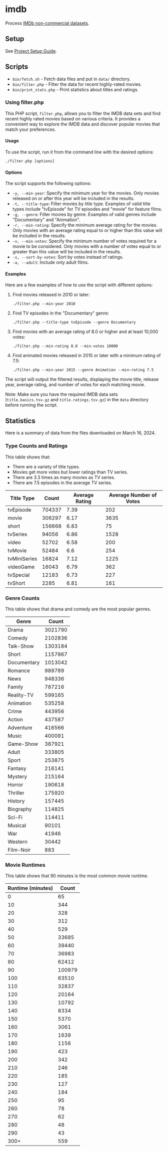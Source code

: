 # imdb

Process
[IMDb non-commercial datasets](https://developer.imdb.com/non-commercial-datasets/).

## Setup

See [Project Setup Guide](docs/setup_guide.md).

## Scripts

-   `bin/fetch.sh` - Fetch data files and put in `data/` directory.
-   `bin/filter.php` - Filter the data for recent highly-rated movies.
-   `bin/print_stats.php` - Print statistics about titles and ratings.

### Using filter.php

This PHP script, `filter.php`, allows you to filter the IMDB data sets and find
recent highly rated movies based on various criteria. It provides a convenient
way to explore the IMDB data and discover popular movies that match your
preferences.

#### Usage

To use the script, run it from the command line with the desired options:

```
./filter.php [options]
```

#### Options

The script supports the following options:

-   `-y, --min-year`: Specify the minimum year for the movies. Only movies
    released on or after this year will be included in the results.
-   `-t, --title-type`: Filter movies by title type. Examples of valid title
    types include "tvEpisode" for TV episodes and "movie" for feature films.
-   `-g, --genre`: Filter movies by genre. Examples of valid genres include
    "Documentary" and "Animation".
-   `-r, --min-rating`: Specify the minimum average rating for the movies. Only
    movies with an average rating equal to or higher than this value will be
    included in the results.
-   `-v, --min-votes`: Specify the minimum number of votes required for a movie
    to be considered. Only movies with a number of votes equal to or greater
    than this value will be included in the results.
-   `-s, --sort-by-votes`: Sort by votes instead of ratings.
-   `-a, --adult`: Include only adult films.

#### Examples

Here are a few examples of how to use the script with different options:

1. Find movies released in 2010 or later:

    ```
    ./filter.php --min-year 2010
    ```

2. Find TV episodes in the "Documentary" genre:

    ```
    ./filter.php --title-type tvEpisode --genre Documentary
    ```

3. Find movies with an average rating of 8.0 or higher and at least 10,000
   votes:

    ```
    ./filter.php --min-rating 8.0 --min-votes 10000
    ```

4. Find animated movies released in 2015 or later with a minimum rating of 7.5:
    ```
    ./filter.php --min-year 2015 --genre Animation --min-rating 7.5
    ```

The script will output the filtered results, displaying the movie title, release
year, average rating, and number of votes for each matching movie.

Note: Make sure you have the required IMDB data sets (`title.basics.tsv.gz` and
`title.ratings.tsv.gz`) in the `data` directory before running the script.

## Statistics

Here is a summary of data from the files downloaded on March 16, 2024.

### Type Counts and Ratings

This table shows that:

-   There are a variety of title types.
-   Movies get more votes but lower ratings than TV series.
-   There are 3.3 times as many movies as TV series.
-   There are 7.5 episodes in the average TV series.

| Title Type   | Count  | Average Rating | Average Number of Votes |
| ------------ | ------ | -------------- | ----------------------- |
| tvEpisode    | 704337 | 7.39           | 202                     |
| movie        | 306297 | 6.17           | 3635                    |
| short        | 156668 | 6.83           | 75                      |
| tvSeries     | 94056  | 6.86           | 1528                    |
| video        | 52702  | 6.58           | 200                     |
| tvMovie      | 52484  | 6.6            | 254                     |
| tvMiniSeries | 16824  | 7.12           | 1225                    |
| videoGame    | 16043  | 6.79           | 362                     |
| tvSpecial    | 12183  | 6.73           | 227                     |
| tvShort      | 2285   | 6.81           | 161                     |

### Genre Counts

This table shows that drama and comedy are the most popular genres.

| Genre       | Count   |
| ----------- | ------- |
| Drama       | 3021790 |
| Comedy      | 2102836 |
| Talk-Show   | 1303184 |
| Short       | 1157867 |
| Documentary | 1013042 |
| Romance     | 989789  |
| News        | 948336  |
| Family      | 787216  |
| Reality-TV  | 599165  |
| Animation   | 535258  |
| Crime       | 443956  |
| Action      | 437587  |
| Adventure   | 416566  |
| Music       | 400091  |
| Game-Show   | 387921  |
| Adult       | 333805  |
| Sport       | 253875  |
| Fantasy     | 216141  |
| Mystery     | 215164  |
| Horror      | 190618  |
| Thriller    | 175920  |
| History     | 157445  |
| Biography   | 114825  |
| Sci-Fi      | 114411  |
| Musical     | 90101   |
| War         | 41946   |
| Western     | 30442   |
| Film-Noir   | 883     |

### Movie Runtimes

This table shows that 90 minutes is the most common movie runtime.

| Runtime (minutes) | Count  |
| ----------------- | ------ |
| 0                 | 65     |
| 10                | 344    |
| 20                | 328    |
| 30                | 312    |
| 40                | 529    |
| 50                | 33685  |
| 60                | 39440  |
| 70                | 36983  |
| 80                | 62412  |
| 90                | 100979 |
| 100               | 63510  |
| 110               | 32837  |
| 120               | 20164  |
| 130               | 10792  |
| 140               | 8334   |
| 150               | 5370   |
| 160               | 3061   |
| 170               | 1639   |
| 180               | 1156   |
| 190               | 423    |
| 200               | 342    |
| 210               | 246    |
| 220               | 185    |
| 230               | 127    |
| 240               | 184    |
| 250               | 95     |
| 260               | 78     |
| 270               | 62     |
| 280               | 48     |
| 290               | 43     |
| 300+              | 559    |

